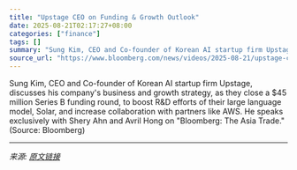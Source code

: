 ```yaml
---
title: "Upstage CEO on Funding & Growth Outlook"
date: 2025-08-21T02:17:27+08:00
categories: ["finance"]
tags: []
summary: "Sung Kim, CEO and Co-founder of Korean AI startup firm Upstage, discusses his company's business and growth strategy, as they close a $45 million Series B funding round, to boost R&amp;D efforts of th"
source_url: "https://www.bloomberg.com/news/videos/2025-08-21/upstage-ceo-on-funding-growth-outlook-video"
---
```


Sung Kim, CEO and Co-founder of Korean AI startup firm Upstage, discusses his company's business and growth strategy, as they close a $45 million Series B funding round, to boost R&amp;D efforts of their large language model, Solar, and increase collaboration with partners like AWS. He speaks exclusively with Shery Ahn and Avril Hong on "Bloomberg: The Asia Trade." (Source: Bloomberg)

---

*来源: [原文链接](https://www.bloomberg.com/news/videos/2025-08-21/upstage-ceo-on-funding-growth-outlook-video)*
